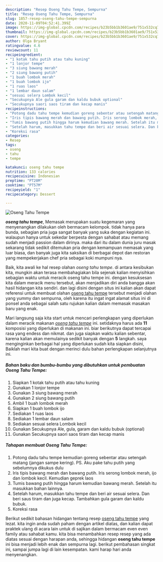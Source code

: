 ```yaml
---
description: "Resep Oseng Tahu Tempe, Sempurna"
title: "Resep Oseng Tahu Tempe, Sempurna"
slug: 1857-resep-oseng-tahu-tempe-sempurna
date: 2020-11-09T04:52:41.399Z
image: https://img-global.cpcdn.com/recipes/b23b5bb1b3601ae9/751x532cq70/oseng-tahu-tempe-foto-resep-utama.jpg
thumbnail: https://img-global.cpcdn.com/recipes/b23b5bb1b3601ae9/751x532cq70/oseng-tahu-tempe-foto-resep-utama.jpg
cover: https://img-global.cpcdn.com/recipes/b23b5bb1b3601ae9/751x532cq70/oseng-tahu-tempe-foto-resep-utama.jpg
author: Olga Bryant
ratingvalue: 4.6
reviewcount: 11
recipeingredient:
- "1 kotak tahu putih atau tahu kuning"
- "1 lonjor tempe"
- "3 siung bawang merah"
- "2 siung bawang putih"
- "1 buah lombok merah"
- "1 buah lombok ijo"
- "1 ruas laos"
- "1 lembar daun salam"
- "sesuai selera Lombok kecil"
- "Secukupnya Ale gula garam dan kaldu bubuk optional"
- "Secukupnya saori saos tiram dan kecap manis"
recipeinstructions:
- "Potong dadu tahu tempe kemudian goreng sebentar atau setengah matang (jangan sampe kering). PS. Aku pake tahu putih yang sebelumnya dikukus dulu"
- "Iris tipis bawang merah dan bawang putih. Iris serong lombok merah, ijo dan lombok kecil. Kemudian geprek laos"
- "Tumis bawang putih hingga harum kemudian bawang merah. Setelah itu masukkan bahan lainnya."
- "Setelah harum, masukkan tahu tempe dan beri air sesuai selera. Dan beri saus tiram dan juga kecap. Tambahkan gula garam dan kaldu bubuk."
- "Koreksi rasa"
categories:
- Resep
tags:
- oseng
- tahu
- tempe

katakunci: oseng tahu tempe 
nutrition: 133 calories
recipecuisine: Indonesian
preptime: "PT20M"
cooktime: "PT57M"
recipeyield: "1"
recipecategory: Dessert

---
```



![Oseng Tahu Tempe](https://img-global.cpcdn.com/recipes/b23b5bb1b3601ae9/751x532cq70/oseng-tahu-tempe-foto-resep-utama.jpg)

<b><i>oseng tahu tempe</i></b>, Memasak merupakan suatu kegemaran yang menyenangkan dilakukan oleh bermacam kelompok. tidak hanya para bunda, sebagian pria juga sangat banyak yang suka dengan kegiatan ini. walaupun hanya untuk sekedar berpesta dengan sahabat atau memang sudah menjadi passion dalam dirinya. maka dari itu dalam dunia juru masak sekarang tidak sedikit ditemukan pria dengan kemampuan memasak yang luar biasa, dan banyak juga kita saksikan di berbagai depot dan restoran yang mempekerjakan chef pria sebagai koki mumpuni nya.



Baik, kita awali ke hal resep olahan <i>oseng tahu tempe</i>. di antara kesibukan kita, mungkin akan terasa membahagiakan bila sejenak kalian menyisihkan sebagian waktu untuk meracik oseng tahu tempe ini. dengan kesuksesan kita dalam meracik menu tersebut, akan menjadikan diri anda bangga akan hasil hidangan kita sendiri. dan lagi disini dengan situs ini kalian akan dapat referensi untuk membuat olahan <u>oseng tahu tempe</u> tersebut menjadi olahan yang yummy dan sempurna, oleh karena itu ingat ingat alamat situs ini di ponsel anda sebagai salah satu rujukan kalian dalam memasak masakan baru yang enak.


Mari langsung saja kita start untuk mencari perlengkapan yang diperlukan dalam meracik makanan <u><i>oseng tahu tempe</i></u> ini. setidaknya harus ada <b>11</b> komposisi yang diperlukan di makanan ini. biar berikutnya dapat tercapai rasa yang endess dan nikmat. dan juga siapkan waktu kalian sebentar, karena kalian akan memulainya sedikit banyak dengan <b>5</b> langkah. saya menginginkan berbagai hal yang diperlukan sudah kita siapkan disini, Baiklah mari kita buat dengan merinci dulu bahan perlengkapan selanjutnya ini.

<!--inarticleads1-->

##### Bahan baku dan bumbu-bumbu yang dibutuhkan untuk pembuatan Oseng Tahu Tempe:

1. Siapkan 1 kotak tahu putih atau tahu kuning
1. Gunakan 1 lonjor tempe
1. Gunakan 3 siung bawang merah
1. Gunakan 2 siung bawang putih
1. Ambil 1 buah lombok merah
1. Siapkan 1 buah lombok ijo
1. Sediakan 1 ruas laos
1. Sediakan 1 lembar daun salam
1. Sediakan sesuai selera Lombok kecil
1. Gunakan Secukupnya Ale, gula, garam dan kaldu bubuk (optional)
1. Gunakan Secukupnya saori saos tiram dan kecap manis




<!--inarticleads2-->

##### Tahapan membuat Oseng Tahu Tempe:

1. Potong dadu tahu tempe kemudian goreng sebentar atau setengah matang (jangan sampe kering). PS. Aku pake tahu putih yang sebelumnya dikukus dulu
1. Iris tipis bawang merah dan bawang putih. Iris serong lombok merah, ijo dan lombok kecil. Kemudian geprek laos
1. Tumis bawang putih hingga harum kemudian bawang merah. Setelah itu masukkan bahan lainnya.
1. Setelah harum, masukkan tahu tempe dan beri air sesuai selera. Dan beri saus tiram dan juga kecap. Tambahkan gula garam dan kaldu bubuk.
1. Koreksi rasa




Berikut sedikit bahasan hidangan tentang resep <u>oseng tahu tempe</u> yang lezat. kita ingin anda sudah paham dengan artikel diatas, dan kalian dapat praktek ulang di acara lain untuk di sajikan dalam bermacam even even family atau sahabat kamu. kita bisa menambahkan resep resep yang ada diatas sesuai dengan harapan anda, sehingga hidangan <b>oseng tahu tempe</b> ini bisa menjadi lebih enak dan sempurna lagi. berikut pembahasan singkat ini, sampai jumpa lagi di lain kesempatan. kami harap hari anda menyenangkan.
